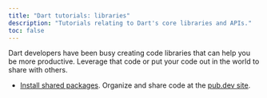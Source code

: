 ```yaml
---
title: "Dart tutorials: libraries"
description: "Tutorials relating to Dart's core libraries and APIs."
toc: false
---
```


Dart developers have been busy creating code libraries that can help you
be more productive. Leverage that code or put your code out in the world
to share with others.

* [Install shared packages](/tutorials/libraries/shared-pkgs).
  Organize and share code at the [pub.dev site]({{site.pub}}).

